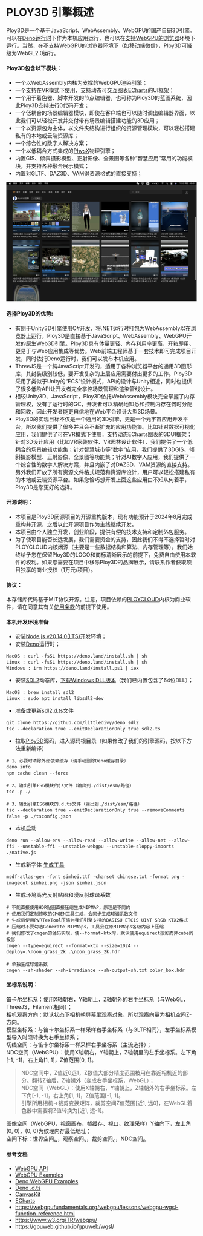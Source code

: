 
# PLOY3D 引擎概述

Ploy3D是一个基于JavaScript、WebAssembly、WebGPU的国产自研3D引擎。可以在[Deno运行时](https://www.denojs.cn/)下作为本机应用运行，也可以在[支持WebGPU的浏览器](https://caniuse.com/?search=webgpu)环境下运行。当然，在不支持WebGPU的浏览器环境下（如移动端微信），Ploy3D可降级为WebGL2.0运行。

#### Ploy3D包含以下模块：
* 一个以WebAssembly内核为支撑的WebGPU渲染引擎；
* 一个支持在VR模式下使用、支持动态可交互图表[ECharts](https://echarts.apache.org/examples/zh/index.html)的UI框架；
* 一个用于着色器、脚本开发的节点编辑器，也可称为Ploy3D的蓝图系统，因此Ploy3D支持进行0代码开发；
* 一个低耦合的场景编辑器模块，即使在客户端也可以随时调出编辑器界面，以此我们可以轻松开发并交付带有场景编辑搭建功能的3D应用；
* 一个以资源包为主体，以文件夹结构进行组织的资源管理模块，可以轻松搭建私有的本地或云端资源库；
* 一个综合性的数字人解决方案；
* 一个以低耦合方式集成的[PhysX](https://github.com/fabmax/physx-js-webidl)物理引擎；
* 内置GIS、倾斜摄影模型、正射影像、全景图等各种“智慧应用”常用的功能模块，并支持各种融合展示模式；
* 内置对GLTF、DAZ3D、VAM得资源格式的直接支持；

![功能概览](./docs/overview.png)

#### 选择Ploy3D的优势:
* 有别于Unity3D引擎使用C#开发、将.NET运行时打包为WebAssembly以在浏览器上运行，Ploy3D是直接基于JavaScript、WebAssembly、WebGPU开发的原生Web3D引擎。Ploy3D具有体量更轻、内存利用率更高、开箱即用、更易于与Web应用集成等优势。Web前端工程师基于一套技术即可完成项目开发，同时依托Deno运行时，我们可以发布本机应用。
* ThreeJS是一个纯JavaScript开发的，适用于各种浏览器平台的通用3D图形库，其封装级别较低，要开发复杂的上层应用需要付出更多的工作。Ploy3D采用了类似于Unity的“ECS”设计模式，API的设计与Unity相近，同时也提供了很多低阶API让开发者完全掌控场景管理和渲染管线设计。
* 相较Unity3D、JavaScript，Ploy3D依托WebAssembly模块完全掌握了内存管理权，没有了运行时的GC，开发者可以精确地知悉和控制内存在何时分配和回收，因此开发者能更自信地在Web平台设计大型3D场景。
* Ploy3D的实现目标不仅是一个通用的3D引擎，更是一个元宇宙应用开发平台，所以我们提供了很多并且会不断扩充的应用功能集。比如针对数据可视化应用，我们提供了可在VR模式下使用，支持动态ECharts图表的3DUI框架；针对3D设计应用（比如VR家装软件、VR园林设计软件），我们提供了一个低耦合的场景编辑功能集；针对智慧城市等“数字”应用，我们提供了3DGIS、倾斜摄影模型、正射影像、全景图等功能集；针对AI数字人应用，我们提供了一个综合性的数字人解决方案，并且内嵌了对DAZ3D、VAM资源的直接支持。另外我们开放了所有资源文件格式规范和资源库设计，用户可以轻松搭建私有的本地或云端资源平台。如果您恰巧想开发上面这些应用由不知从何着手，Ploy3D是您更好的选择。

#### 开源说明：
* 本项目是Ploy3D闭源项目的开源重构版本，现有功能预计于2024年8月完成重构并开源，之后以此开源项目作为主线继续开发。
* 本项目由个人独立开发，创业阶段，提供有偿的技术支持和定制外包服务。
* 为了使项目能否长远发展，我们需要资金的支持，因此我们不得不选择暂时对PLOYCLOUD内核闭源（主要是一些数据结构和算法、内存管理等）。我们始终给予您在保留Ploy3D的LOGO和商标清晰展示的前提下，免费自由使用本软件的权利。如果您需要在项目中移除Ploy3D的品牌展示，请联系作者获取项目独享的商业授权（1万元/项目）。

#### 协议：
本存储库代码基于MIT协议开源。注意，项目依赖的[PLOYCLOUD]()内核为商业软件，请在同意其有关[使用条款]()的前提下使用。

#### 本机开发环境准备
* 安装[Node.js v20.14.0(LTS)](https://nodejs.org/en)开发环境；
* 安装[Deno](https://deno.com/)运行时；
```
MacOS : curl -fsSL https://deno.land/install.sh | sh
Linux : curl -fsSL https://deno.land/install.sh | sh
Windows : irm https://deno.land/install.ps1 | iex
```
* 安装[SDL2](https://deno.land/x/sdl2)动态库，[下载Windows DLL版本](https://github.com/libsdl-org/SDL/releases)（我们已内置包含了64位DLL）；
```
MacOS : brew install sdl2
Linux : sudo apt install libsdl2-dev
```
* 准备或更新sdl2.d.ts文件
```
git clone https://github.com/littledivy/deno_sdl2
tsc --declaration true --emitDeclarationOnly true sdl2.ts
```
* 拉取[Ploy3D]()源码，进入源码根目录（如果修改了我们的引擎源码，按以下方法重新编译）
```
# 1、必要时清除外部依赖缓存（请手动删除Deno缓存目录）
deno info
npm cache clean --force

# 2、输出引擎ES6模块的js文件（输出到./dist/esm/路径）
tsc -p ./

# 3、输出引擎ES6模块的.d.ts文件（输出到./dist/esm/路径）
tsc --declaration true --emitDeclarationOnly true --removeComments false -p ./tsconfig.json
```
* 本机启动
```
deno run --allow-env --allow-read --allow-write --allow-net --allow-ffi --unstable-ffi --unstable-webgpu --unstable-sloppy-imports ./native.js
```
* 生成新字体 [生成工具](https://github.com/Chlumsky/msdf-atlas-gen)
```
msdf-atlas-gen -font simhei.ttf -charset chinese.txt -format png -imageout simhei.png -json simhei.json
```
* 生成环境高光反射贴图和漫反射球谐系数
```
# 不能直接使用HDR贴图直接压缩生成MIPMAP，原理是不同的
# 使用我们定制修改的CMGEN工具生成，会同步生成球谐系数文件
# 生成后使用PVRTexTool压缩为我们引擎支持的BASISU ETC1S UINT SRGB KTX2格式
# 压缩时不要勾选Generate MIPMaps，工具会在原MIPMaps各级内容上压缩
# 我们修改了cmgen的源码实现，使--format=ktx时，默认使用equirect投影而非cube的投影
cmgen --type=equirect --format=ktx --size=1024 --deploy=.\noon_grass_2k .\noon_grass_2k.hdr

# 单独生成球谐系数
cmgen --sh-shader --sh-irradiance --sh-output=sh.txt color_box.hdr
```

#### 坐标系说明：
笛卡尔坐标系：使用X轴朝右，Y轴朝上，Z轴朝外的右手坐标系（与WebGL，ThreeJS，Filament相同）；  
相机观察方向：默认状态下相机朝屏幕里观察对象，所以观察向量为相机空间Z-方向。  
模型坐标系：与笛卡尔坐标系一样采样右手坐标系（与GLTF相同），左手坐标系模型导入时须转换为右手坐标系；  
切线空间：与笛卡尔坐标系一样采样右手坐标系（主流选择）；  
NDC空间（WebGPU）：使用X轴朝右，Y轴朝上，Z轴朝里的左手坐标系。左下角[-1, -1]，右上角[1, 1]，Z值范围[0, 1]。  
> NDC空间中，Z值近0远1，Z数值大部分精度范围被用在靠近相机近的部分。翻转Z轴后，Z轴朝外（变成右手坐标系，WebGL）；  
> NDC空间（WebGL）：使用X轴朝右，Y轴朝上，Z轴朝外的右手坐标系。左下角[-1, -1]，右上角[1, 1]，Z值范围[-1, 1]。  
> 引擎所用相机->裁剪变换矩阵，裁剪空间Z值范围[近1, 远0]，在WebGL着色器中需要将Z值转换为[近1, 远-1]。  

图像空间（WebGPU，视窗画布、帧缓存、视口、纹理采样）Y轴向下，左上角(0, 0)，(0, 0)为纹理内存最低地址；  
空间下标：世界空间<sub>w</sub>，观察空间<sub>v</sub>，裁剪空间<sub>c</sub>，NDC空间<sub>n</sub>  

#### 参考文档
* [WebGPU API](https://developer.mozilla.org/zh-CN/docs/Web/API/WebGPU_API)
* [WebGPU Examples](https://webgpu.github.io/webgpu-samples/)
* [Deno WebGPU Examples](https://github.com/denoland/webgpu-examples)
* [Deno .d.ts](https://github.com/denoland/deno/tree/main/cli/tsc/dts)
* [CanvasKit](https://skia.org/docs/user/modules/quickstart/)
* [ECharts](https://echarts.apache.org/examples/zh/index.html)
* https://webgpufundamentals.org/webgpu/lessons/webgpu-wgsl-function-reference.html
* https://www.w3.org/TR/webgpu/
* https://gpuweb.github.io/gpuweb/wgsl/
